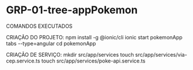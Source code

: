 # GRP-01-tree-appPokemon

COMANDOS EXECUTADOS

CRIAÇÃO DO PROJETO:
npm install -g @ionic/cli
ionic start pokemonApp tabs --type=angular
cd pokemonApp

CRIAÇÃO DE SERVIÇO:
mkdir src/app/services
touch src/app/services/via-cep.service.ts
touch src/app/services/poke-api.service.ts
